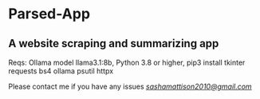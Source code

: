 # Parsed-App
A website scraping and summarizing app
-----------------------------------------------
Reqs:
Ollama model llama3.1:8b, 
Python 3.8 or higher, 
pip3 install tkinter requests bs4 ollama psutil httpx

Please contact me if you have any issues
*sashamattison2010@gmail.com*
